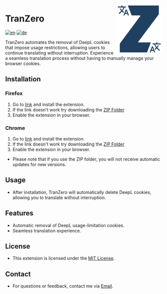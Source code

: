 <p align="center">
    <img src="https://github.com/FabDonRixos/TranZero/blob/master/logo.png" alt="logo" align="right" width="150" height="150">
</p>

# TranZero
[![en](https://img.shields.io/badge/lang-en-red.svg)](https://github.com/FabDonRixos/TranZero/blob/main/README.md)
[![de](https://img.shields.io/badge/lang-de-green.svg)](https://github.com/FabDonRixos/TranZero/blob/main/README.de.md)

TranZero automates the removal of DeepL cookies that impose usage restrictions, allowing users to continue translating without interruption. Experience a seamless translation process without having to manually manage your browser cookies.

## Installation

### Firefox
1. Go to [link](https://addons.mozilla.org/de/firefox/addon/tranzero/) and install the extension.
2. If the link doesn't work try downloading the [ZIP Folder](https://github.com/FabDonRixos/TranZero/blob/master/TranZero_Firefox.zip "download")
3. Enable the extension in your browser.

### Chrome
1. Go to [link](https://chromewebstore.google.com/detail/tranzero/jgcgomlgljmioplnpkcocioggddeicmo) and install the extension.
2. If the link doesn't work try downloading the [ZIP Folder](https://github.com/FabDonRixos/TranZero/blob/master/TranZero_Chrome.zip "download")
3. Enable the extension in your browser.

- Please note that if you use the ZIP folder, you will not receive automatic updates for new versions.

## Usage

- After installation, TranZero will automatically delete DeepL cookies, allowing you to translate without interruption.

## Features

- Automatic removal of DeepL usage-limitation cookies.
- Seamless translation experience.

## License

- This extension is licensed under the [MIT License](https://github.com/FabDonRixos/TranZero/blob/master/LICENSE).

## Contact

- For questions or feedback, contact me via [Email](mailto:TranZero@fabian.li).
